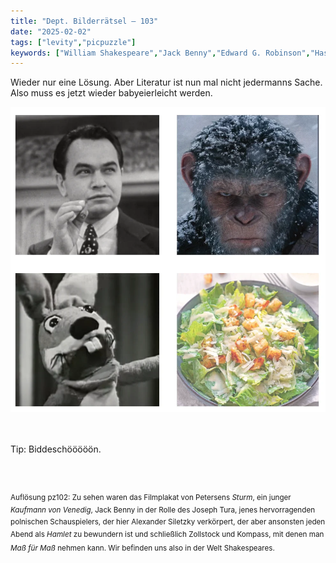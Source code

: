 ```yaml
---
title: "Dept. Bilderrätsel – 103"
date: "2025-02-02"
tags: ["levity","picpuzzle"]
keywords: ["William Shakespeare","Jack Benny","Edward G. Robinson","Hase Caesar"]
---
```

Wieder nur eine Lösung. Aber Literatur ist nun mal nicht jedermanns Sache. Also muss es jetzt wieder babyeierleicht werden.
 <br/>

<img  src="/assets/img/picpuzzle/picpuzzle103.webp" alt="Bilderrätsel103">

<br/>
<br/>
<br/>

Tip: Biddeschööööön.

<br/>
<br/>

<sup>Auflösung pz102: Zu sehen waren das Filmplakat von Petersens  <i>Sturm</i>, ein junger <i>Kaufmann von Venedig</i>, Jack Benny in der Rolle des Joseph Tura, jenes hervorragenden polnischen Schauspielers, der hier Alexander Siletzky verkörpert, der aber ansonsten jeden Abend als <i>Hamlet</i> zu bewundern ist und schließlich Zollstock und Kompass, mit denen man <i>Maß für Maß</i> nehmen kann. Wir befinden uns also in der Welt Shakespeares.
<sup>
